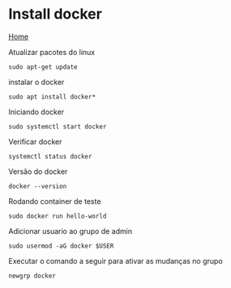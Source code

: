 # Install docker

[Home](../README.md)

Atualizar pacotes do linux
```
sudo apt-get update
```
instalar o docker
```
sudo apt install docker*
```
Iniciando docker
```
sudo systemctl start docker
```
Verificar docker
```
systemctl status docker
```
Versão do docker
```
docker --version
```
Rodando container de teste
```
sudo docker run hello-world
```
Adicionar usuario ao grupo de admin
```
sudo usermod -aG docker $USER
```
Executar o comando a seguir para ativar as mudanças no grupo
```
newgrp docker
```